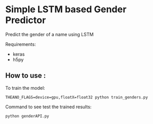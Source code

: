 # Simple LSTM based Gender Predictor 
Predict the gender of a name using LSTM

Requirements:
* keras
* h5py

## How to use :

To train the model:

`THEANO_FLAGS=device=gpu,floatX=float32 python train_genders.py`

Command to see test the trained results:

`python genderAPI.py` 

